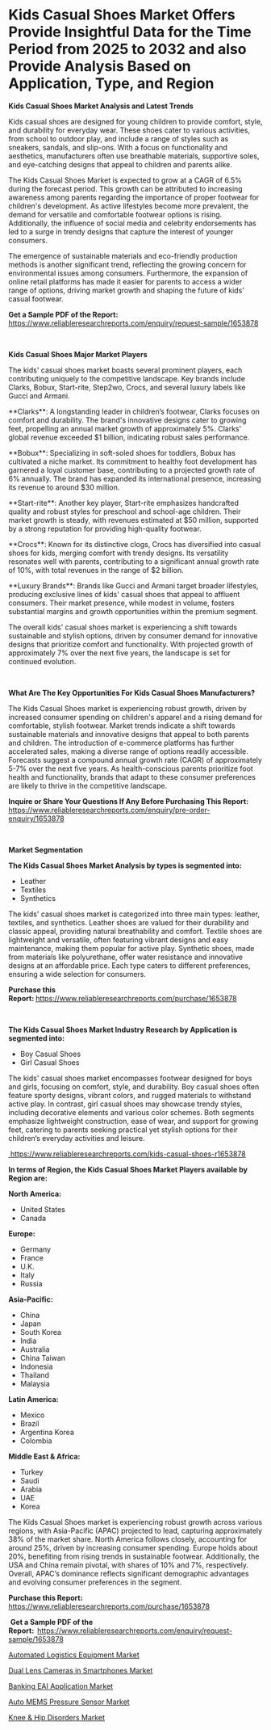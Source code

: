 <p><h1>Kids Casual Shoes Market Offers Provide Insightful Data for the Time Period from 2025 to 2032 and also Provide Analysis Based on Application, Type, and Region</h1></p><p><strong>Kids Casual Shoes Market Analysis and Latest Trends</strong></p>
<p><p>Kids casual shoes are designed for young children to provide comfort, style, and durability for everyday wear. These shoes cater to various activities, from school to outdoor play, and include a range of styles such as sneakers, sandals, and slip-ons. With a focus on functionality and aesthetics, manufacturers often use breathable materials, supportive soles, and eye-catching designs that appeal to children and parents alike.</p><p>The Kids Casual Shoes Market is expected to grow at a CAGR of 6.5% during the forecast period. This growth can be attributed to increasing awareness among parents regarding the importance of proper footwear for children's development. As active lifestyles become more prevalent, the demand for versatile and comfortable footwear options is rising. Additionally, the influence of social media and celebrity endorsements has led to a surge in trendy designs that capture the interest of younger consumers. </p><p>The emergence of sustainable materials and eco-friendly production methods is another significant trend, reflecting the growing concern for environmental issues among consumers. Furthermore, the expansion of online retail platforms has made it easier for parents to access a wider range of options, driving market growth and shaping the future of kids' casual footwear.</p></p>
<p><strong>Get a Sample PDF of the Report:&nbsp;</strong> <a href="https://www.reliableresearchreports.com/enquiry/request-sample/1653878?utm_campaign=41&utm_medium=2&utm_source=Github&utm_content=ia&utm_term=08032025&utm_id=kids-casual-shoes">https://www.reliableresearchreports.com/enquiry/request-sample/1653878</a></p>
<p>&nbsp;</p>
<p><strong>Kids Casual Shoes Major Market Players</strong></p>
<p><p>The kids' casual shoes market boasts several prominent players, each contributing uniquely to the competitive landscape. Key brands include Clarks, Bobux, Start-rite, Step2wo, Crocs, and several luxury labels like Gucci and Armani.</p><p>**Clarks**: A longstanding leader in children’s footwear, Clarks focuses on comfort and durability. The brand's innovative designs cater to growing feet, propelling an annual market growth of approximately 5%. Clarks’ global revenue exceeded $1 billion, indicating robust sales performance.</p><p>**Bobux**: Specializing in soft-soled shoes for toddlers, Bobux has cultivated a niche market. Its commitment to healthy foot development has garnered a loyal customer base, contributing to a projected growth rate of 6% annually. The brand has expanded its international presence, increasing its revenue to around $30 million.</p><p>**Start-rite**: Another key player, Start-rite emphasizes handcrafted quality and robust styles for preschool and school-age children. Their market growth is steady, with revenues estimated at $50 million, supported by a strong reputation for providing high-quality footwear.</p><p>**Crocs**: Known for its distinctive clogs, Crocs has diversified into casual shoes for kids, merging comfort with trendy designs. Its versatility resonates well with parents, contributing to a significant annual growth rate of 10%, with total revenues in the range of $2 billion.</p><p>**Luxury Brands**: Brands like Gucci and Armani target broader lifestyles, producing exclusive lines of kids' casual shoes that appeal to affluent consumers. Their market presence, while modest in volume, fosters substantial margins and growth opportunities within the premium segment.</p><p>The overall kids' casual shoes market is experiencing a shift towards sustainable and stylish options, driven by consumer demand for innovative designs that prioritize comfort and functionality. With projected growth of approximately 7% over the next five years, the landscape is set for continued evolution.</p></p>
<p>&nbsp;</p>
<p><strong>What Are The Key Opportunities For Kids Casual Shoes Manufacturers?</strong></p>
<p><p>The Kids Casual Shoes market is experiencing robust growth, driven by increased consumer spending on children's apparel and a rising demand for comfortable, stylish footwear. Market trends indicate a shift towards sustainable materials and innovative designs that appeal to both parents and children. The introduction of e-commerce platforms has further accelerated sales, making a diverse range of options readily accessible. Forecasts suggest a compound annual growth rate (CAGR) of approximately 5-7% over the next five years. As health-conscious parents prioritize foot health and functionality, brands that adapt to these consumer preferences are likely to thrive in the competitive landscape.</p></p>
<p><strong>Inquire or Share Your Questions If Any Before Purchasing This Report:</strong> <a href="https://www.reliableresearchreports.com/enquiry/pre-order-enquiry/1653878?utm_campaign=41&utm_medium=2&utm_source=Github&utm_content=ia&utm_term=08032025&utm_id=kids-casual-shoes">https://www.reliableresearchreports.com/enquiry/pre-order-enquiry/1653878</a></p>
<p>&nbsp;</p>
<p><strong>Market Segmentation</strong></p>
<p><strong>The Kids Casual Shoes Market Analysis by types is segmented into:</strong></p>
<p><ul><li>Leather</li><li>Textiles</li><li>Synthetics</li></ul></p>
<p><p>The kids' casual shoes market is categorized into three main types: leather, textiles, and synthetics. Leather shoes are valued for their durability and classic appeal, providing natural breathability and comfort. Textile shoes are lightweight and versatile, often featuring vibrant designs and easy maintenance, making them popular for active play. Synthetic shoes, made from materials like polyurethane, offer water resistance and innovative designs at an affordable price. Each type caters to different preferences, ensuring a wide selection for consumers.</p></p>
<p><strong>Purchase this Report:&nbsp;</strong><a href="https://www.reliableresearchreports.com/purchase/1653878?utm_campaign=41&utm_medium=2&utm_source=Github&utm_content=ia&utm_term=08032025&utm_id=kids-casual-shoes">https://www.reliableresearchreports.com/purchase/1653878</a></p>
<p>&nbsp;</p>
<p><strong>The Kids Casual Shoes Market Industry Research by Application is segmented into:</strong></p>
<p><ul><li>Boy Casual Shoes</li><li>Girl Casual Shoes</li></ul></p>
<p><p>The kids' casual shoes market encompasses footwear designed for boys and girls, focusing on comfort, style, and durability. Boy casual shoes often feature sporty designs, vibrant colors, and rugged materials to withstand active play. In contrast, girl casual shoes may showcase trendy styles, including decorative elements and various color schemes. Both segments emphasize lightweight construction, ease of wear, and support for growing feet, catering to parents seeking practical yet stylish options for their children’s everyday activities and leisure.</p></p>
<p><a href="https://www.reliableresearchreports.com/kids-casual-shoes-r1653878?utm_campaign=41&utm_medium=2&utm_source=Github&utm_content=ia&utm_term=08032025&utm_id=kids-casual-shoes">&nbsp;https://www.reliableresearchreports.com/kids-casual-shoes-r1653878</a></p>
<p><strong>In terms of Region, the Kids Casual Shoes Market Players available by Region are:</strong></p>
<p>
    <p> <strong> North America: </strong>
        <ul>
            <li>United States</li>
            <li>Canada</li>
        </ul>
        </p> 
    <p> <strong> Europe: </strong>
        <ul>
            <li>Germany</li>
            <li>France</li>
            <li>U.K.</li>
            <li>Italy</li>
            <li>Russia</li>
        </ul>
        </p> 
    <p> <strong> Asia-Pacific: </strong>
        <ul>
            <li>China</li>
            <li>Japan</li>
            <li>South Korea</li>
            <li>India</li>
            <li>Australia</li>
            <li>China Taiwan</li>
            <li>Indonesia</li>
            <li>Thailand</li>
            <li>Malaysia</li>
        </ul>
        </p> 
    <p> <strong> Latin America: </strong>
        <ul>
            <li>Mexico</li>
            <li>Brazil</li>
            <li>Argentina Korea</li>
            <li>Colombia</li>
        </ul>
        </p> 
    <p> <strong> Middle East & Africa: </strong>
        <ul>
            <li>Turkey</li>
            <li>Saudi</li>
            <li>Arabia</li>
            <li>UAE</li>
            <li>Korea</li>
        </ul>
    </p>
    </p>
<p><p>The Kids Casual Shoes market is experiencing robust growth across various regions, with Asia-Pacific (APAC) projected to lead, capturing approximately 38% of the market share. North America follows closely, accounting for around 25%, driven by increasing consumer spending. Europe holds about 20%, benefiting from rising trends in sustainable footwear. Additionally, the USA and China remain pivotal, with shares of 10% and 7%, respectively. Overall, APAC’s dominance reflects significant demographic advantages and evolving consumer preferences in the segment.</p></p>
<p><strong>Purchase this Report: </strong><a href="https://www.reliableresearchreports.com/purchase/1653878?utm_campaign=41&utm_medium=2&utm_source=Github&utm_content=ia&utm_term=08032025&utm_id=kids-casual-shoes">https://www.reliableresearchreports.com/purchase/1653878</a></p>
<p>&nbsp;<strong>Get a Sample PDF of the Report:&nbsp;&nbsp;</strong><a href="https://www.reliableresearchreports.com/enquiry/request-sample/1653878?utm_campaign=41&utm_medium=2&utm_source=Github&utm_content=ia&utm_term=08032025&utm_id=kids-casual-shoes">https://www.reliableresearchreports.com/enquiry/request-sample/1653878</a></p>
<p><strong></strong></p>
<p><p><a href="https://github.com/siwerhommer97/Market-Research-Report-List-1/blob/main/automated-logistics-equipment-market.md?utm_campaign=41&utm_medium=2&utm_source=Github&utm_content=ia&utm_term=08032025&utm_id=kids-casual-shoes">Automated Logistics Equipment Market</a></p><p><a href="https://github.com/kukolkasimo5/Market-Research-Report-List-1/blob/main/dual-lens-cameras-in-smartphones-market.md?utm_campaign=41&utm_medium=2&utm_source=Github&utm_content=ia&utm_term=08032025&utm_id=kids-casual-shoes">Dual Lens Cameras in Smartphones Market</a></p><p><a href="https://github.com/sutrejaron/Market-Research-Report-List-1/blob/main/banking-eai-application-market.md?utm_campaign=41&utm_medium=2&utm_source=Github&utm_content=ia&utm_term=08032025&utm_id=kids-casual-shoes">Banking EAI Application Market</a></p><p><a href="https://github.com/baatetoshda/Market-Research-Report-List-1/blob/main/auto-mems-pressure-sensor-market.md?utm_campaign=41&utm_medium=2&utm_source=Github&utm_content=ia&utm_term=08032025&utm_id=kids-casual-shoes">Auto MEMS Pressure Sensor Market</a></p><p><a href="https://github.com/beyeagamizjp/Market-Research-Report-List-1/blob/main/knee-hip-disorders-market.md?utm_campaign=41&utm_medium=2&utm_source=Github&utm_content=ia&utm_term=08032025&utm_id=kids-casual-shoes">Knee & Hip Disorders Market</a></p></p>
